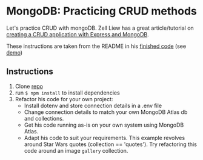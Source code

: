 # MongoDB: Practicing CRUD methods
Let's practice CRUD with mongoDB. Zell Liew has a great article/tutorial on [creating a CRUD application with Express and MongoDB](https://zellwk.com/blog/crud-express-mongodb/).

These instructions are taken from the README in his [finished code](https://github.com/zellwk/crud-express-mongo) (see [demo](https://crud-express-mongo.herokuapp.com/))

## Instructions
1. Clone [repo](https://github.com/zellwk/crud-express-mongo)
2. run `$ npm install` to install dependencies
3. Refactor his code for your own project:
    - Install dotenv and store connection details in a .env file
    - Change connection details to match your own MongoDB Atlas db and collections.
    - Get his code running as-is on your own system using MongoDB Atlas.
    - Adapt his code to suit your requirements. This example revolves around Star Wars quotes (collection == 'quotes'). Try refactoring this code around an image `gallery` collection.
